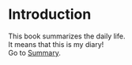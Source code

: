 # Introduction
This book summarizes the daily life. 
<br>It means that this is my diary!
<br>Go to [Summary](SUMMARY.md).